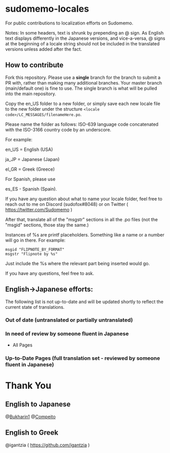 # sudomemo-locales
For public contributions to localization efforts on Sudomemo.

Notes: In some headers, text is shrunk by prepending an @ sign. As English text displays differently in the Japanese versions, and vice-a-versa, @ signs at the beginning of a locale string should not be included in the translated versions unless added after the fact.

## How to contribute



Fork this repository. Please use a **single** branch for the branch to submit a PR with, rather than making many additional branches. Your master branch (main/default one) is fine to use. The single branch is what will be pulled into the main repository. 

Copy the en_US folder to a new folder, or simply save each new locale file to the new folder under the structure `<locale code>/LC_MESSAGES/filenameHere.po`. 

Please name the folder as follows: ISO-639 language code concatenated with the ISO-3166 country code by an underscore. 

For example:

en_US = English (USA)

ja_JP = Japanese (Japan)

el_GR = Greek (Greece)

For Spanish, please use

es_ES - Spanish (Spain).

If you have any question about what to name your locale folder, feel free to reach out to me on Discord (sudofox#8048) or on Twitter ( https://twitter.com/Sudomemo )

After that, translate all of the "msgstr" sections in all the .po files (not the "msgid" sections, those stay the same.)

Instances of %s are printf placeholders. Something like a name or a number will go in there. For example:

```
msgid "FLIPNOTE_BY_FORMAT"
msgstr "Flipnote by %s"
```

Just include the %s where the relevant part being inserted would go.

If you have any questions, feel free to ask.
   
## English->Japanese efforts:

The following list is not up-to-date and will be updated shortly to reflect the current state of translations. 	

### Out of date (untranslated or partially untranslated)


### In need of review by someone fluent in Japanese  
- All Pages

### Up-to-Date Pages (full translation set - reviewed by someone fluent in Japanese)


# Thank You

## English to Japanese

@[Bukharin1](https://www.twitter.com/Fin_suomi_)
@[Compeito](https://twitter.com/ugo_compeito)

## English to Greek 

@igantzia ( https://github.com/igantzia )

